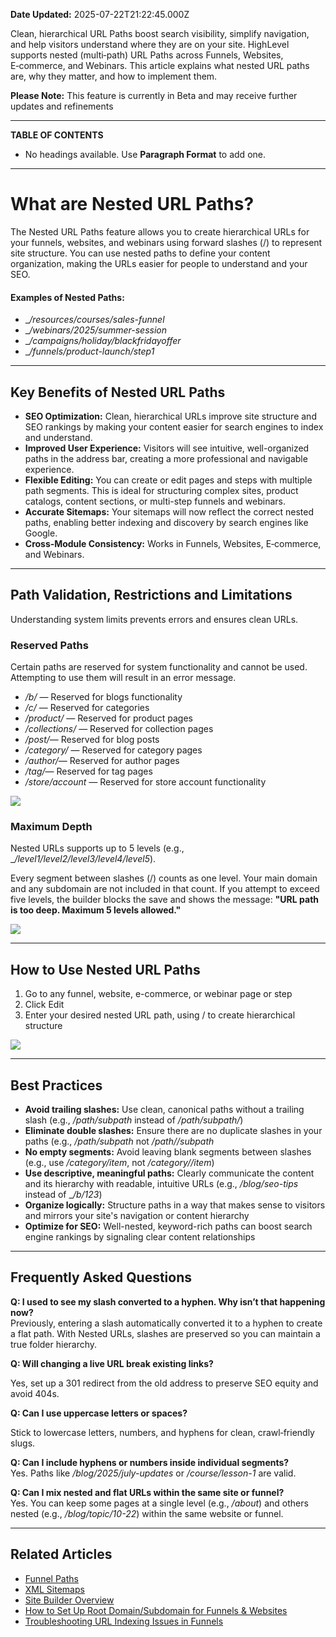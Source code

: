 **Date Updated:** 2025-07-22T21:22:45.000Z

Clean, hierarchical URL Paths boost search visibility, simplify navigation, and help visitors understand where they are on your site. HighLevel supports nested (multi‑path) URL Paths across Funnels, Websites, E‑commerce, and Webinars. This article explains what nested URL paths are, why they matter, and how to implement them.

  
**Please Note:** This feature is currently in Beta and may receive further updates and refinements

---

**TABLE OF CONTENTS**

* No headings available. Use **Paragraph Format** to add one.

---

# **What are Nested URL Paths?**

  
The Nested URL Paths feature allows you to create hierarchical URLs for your funnels, websites, and webinars using forward slashes (/) to represent site structure. You can use nested paths to define your content organization, making the URLs easier for people to understand and your SEO. 
  
  
#### **Examples of Nested Paths:**

  
* __/resources/courses/sales-funnel_
* __/webinars/2025/summer-session_
* __/campaigns/holiday/blackfridayoffer_
* __/funnels/product-launch/step1_

---

## **Key Benefits of Nested URL Paths**

  
* **SEO Optimization:** Clean, hierarchical URLs improve site structure and SEO rankings by making your content easier for search engines to index and understand.
* **Improved User Experience:** Visitors will see intuitive, well-organized paths in the address bar, creating a more professional and navigable experience.
* **Flexible Editing:** You can create or edit pages and steps with multiple path segments. This is ideal for structuring complex sites, product catalogs, content sections, or multi-step funnels and webinars.
* **Accurate Sitemaps:** Your sitemaps will now reflect the correct nested paths, enabling better indexing and discovery by search engines like Google.
* **Cross‑Module Consistency:** Works in Funnels, Websites, E‑commerce, and Webinars.

---

## **Path Validation, Restrictions and Limitations**

  
Understanding system limits prevents errors and ensures clean URLs.
  
  
### **Reserved Paths**

  
Certain paths are reserved for system functionality and cannot be used. Attempting to use them will result in an error message.

  
* _/b/_ — Reserved for blogs functionality
* _/c/_ — Reserved for categories
* _/product/_ — Reserved for product pages
* _/collections/_ — Reserved for collection pages
* _/post/_— Reserved for blog posts
* _/category/_ — Reserved for category pages
* _/author/_— Reserved for author pages
* _/tag/_— Reserved for tag pages
* _/store/account_ — Reserved for store account functionality

  
![](https://s3.amazonaws.com/cdn.freshdesk.com/data/helpdesk/attachments/production/155050251324/original/J28loAbkYih3VctfmNakOc_EpWGp1w1-sA.png?1753198305)
  
  
### **Maximum Depth**

  
Nested URLs supports up to 5 levels (e.g., __/level1/level2/level3/level4/level5_).

  
Every segment between slashes (/) counts as one level. Your main domain and any subdomain are not included in that count. If you attempt to exceed five levels, the builder blocks the save and shows the message: **"URL path is too deep. Maximum 5 levels allowed."**

  
![](https://s3.amazonaws.com/cdn.freshdesk.com/data/helpdesk/attachments/production/155050251411/original/an32vTeoLR8LKNchgjeX3ojEXHaWiDnpsg.png?1753198355)

---

## **How to Use Nested URL Paths**

  
1. Go to any funnel, website, e-commerce, or webinar page or step
2. Click Edit
3. Enter your desired nested URL path, using / to create hierarchical structure

  
![](https://s3.amazonaws.com/cdn.freshdesk.com/data/helpdesk/attachments/production/155050250315/original/ojywG_xXo1WdOXTwGE-jo2BvoXXMuOFZaw.png?1753197485)

---

## **Best Practices**

  
* **Avoid trailing slashes:** Use clean, canonical paths without a trailing slash (e.g., _/path/subpath_ instead of _/path/subpath/_)
* **Eliminate double slashes:** Ensure there are no duplicate slashes in your paths (e.g., _/path/subpath_ not _/path//subpath_
* **No empty segments:** Avoid leaving blank segments between slashes (e.g., use _/category/item_, not _/category//item_)
* **Use descriptive, meaningful paths:** Clearly communicate the content and its hierarchy with readable, intuitive URLs (e.g., _/blog/seo-tips_ instead of __/b/123_)
* **Organize logically:** Structure paths in a way that makes sense to visitors and mirrors your site's navigation or content hierarchy
* **Optimize for SEO:** Well-nested, keyword-rich paths can boost search engine rankings by signaling clear content relationships

---

## **Frequently Asked Questions**

  
**Q: I used to see my slash converted to a hyphen. Why isn’t that happening now?**  
Previously, entering a slash automatically converted it to a hyphen to create a flat path. With Nested URLs, slashes are preserved so you can maintain a true folder hierarchy.

  
**Q: Will changing a live URL break existing links?**

Yes, set up a 301 redirect from the old address to preserve SEO equity and avoid 404s.

  
**Q: Can I use uppercase letters or spaces?**

Stick to lowercase letters, numbers, and hyphens for clean, crawl‑friendly slugs.

  
**Q: Can I include hyphens or numbers inside individual segments?**  
Yes. Paths like _/blog/2025/july-updates_ or _/course/lesson-1_ are valid.

  
**Q: Can I mix nested and flat URLs within the same site or funnel?**  
Yes. You can keep some pages at a single level (e.g., _/about_) and others nested (e.g., _/blog/topic/10-22_) within the same website or funnel.

---

## **Related Articles**

  
* [Funnel Paths](https://help.gohighlevel.com/en/support/solutions/articles/48000980321)
* [XML Sitemaps](https://help.gohighlevel.com/en/support/solutions/articles/48001182524)
* [Site Builder Overview](https://help.gohighlevel.com/en/support/solutions/articles/155000001633)
* [How to Set Up Root Domain/Subdomain for Funnels & Websites](https://help.gohighlevel.com/en/support/solutions/articles/48001153720)
* [Troubleshooting URL Indexing Issues in Funnels](https://help.gohighlevel.com/en/support/solutions/articles/155000004789)
